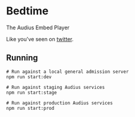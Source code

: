 # Bedtime

The Audius Embed Player

Like you've seen on [twitter](https://twitter.com/AudiusProject/status/1293624808459010050).


## Running
```
# Run against a local general admission server
npm run start:dev

# Run against staging Audius services
npm run start:stage

# Run against production Audius services
npm run start:prod
```
